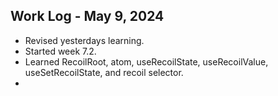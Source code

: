 ## Work Log - May 9, 2024

- Revised yesterdays learning.
- Started week 7.2.
- Learned  RecoilRoot, atom, useRecoilState, useRecoilValue, useSetRecoilState, and recoil selector.
- 